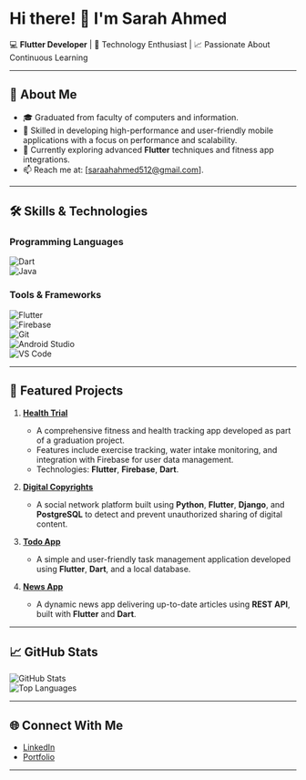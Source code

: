 # Hi there! 👋 I'm **Sarah Ahmed**

💻 **Flutter Developer** | 🧠 Technology Enthusiast | 📈 Passionate About Continuous Learning  

---

## 🧾 About Me
- 🎓 Graduated from faculty of computers and information.
- 🌟 Skilled in developing high-performance and user-friendly mobile applications with a focus on performance and scalability.
- 🌱 Currently exploring advanced **Flutter** techniques and fitness app integrations.
- 📫 Reach me at: [saraahahmed512@gmail.com].

---

## 🛠️ Skills & Technologies
### Programming Languages
![Dart](https://img.shields.io/badge/Dart-%230175C2.svg?style=flat&logo=dart&logoColor=white)  
![Java](https://img.shields.io/badge/Java-%23ED8B00.svg?style=flat&logo=java&logoColor=white)  

### Tools & Frameworks
![Flutter](https://img.shields.io/badge/Flutter-%2302569B.svg?style=flat&logo=Flutter&logoColor=white)  
![Firebase](https://img.shields.io/badge/Firebase-%23FFCA28.svg?style=flat&logo=firebase&logoColor=black)  
![Git](https://img.shields.io/badge/Git-%23F05032.svg?style=flat&logo=git&logoColor=white)  
![Android Studio](https://img.shields.io/badge/Android%20Studio-%233DDC84.svg?style=flat&logo=android-studio&logoColor=white)  
![VS Code](https://img.shields.io/badge/VS%20Code-%23007ACC.svg?style=flat&logo=visual-studio-code&logoColor=white)

---

## 📂 Featured Projects
1. **[Health Trial](#)**  
   - A comprehensive fitness and health tracking app developed as part of a graduation project.  
   - Features include exercise tracking, water intake monitoring, and integration with Firebase for user data management.  
   - Technologies: **Flutter**, **Firebase**, **Dart**.

2. **[Digital Copyrights](#)**  
   - A social network platform built using **Python**, **Flutter**, **Django**, and **PostgreSQL** to detect and prevent unauthorized sharing of digital content.

3. **[Todo App](#)**  
   - A simple and user-friendly task management application developed using **Flutter**, **Dart**, and a local database.

4. **[News App](#)**  
   - A dynamic news app delivering up-to-date articles using **REST API**, built with **Flutter** and **Dart**.

---

## 📈 GitHub Stats
![GitHub Stats](https://github-readme-stats.vercel.app/api?username=SarahA7med&show_icons=true&theme=radical)  
![Top Languages](https://github-readme-stats.vercel.app/api/top-langs/?username=SarahA7med&layout=compact&theme=radical)  

---

## 🌐 Connect With Me
- [LinkedIn](www.linkedin.com/in/sarah-ahmed-7052a3245)   
- [Portfolio](https://sarahahmed.com)  

---

